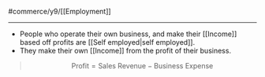#commerce/y9/[[Employment]] 

---
- People who operate their own business, and make their [[Income]] based off profits are [[Self employed|self employed]].
- They make their own [[Income]] from the profit of their business.

> $$ \text{Profit} = \text{Sales Revenue} - \text{Business Expense} $$